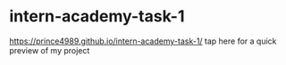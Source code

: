# intern-academy-task-1

https://prince4989.github.io/intern-academy-task-1/  tap here for a quick preview of my project
